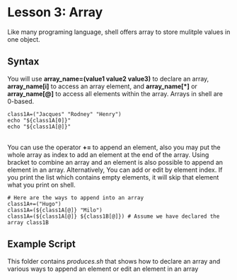 # Lesson 3: Array
Like many programing language, shell offers array to store mulitple values in one object.

## Syntax
You will use <b>array_name=(value1 value2 value3)</b> to declare an array, <b>array_name[i]</b> to access an array element, and <b>array_name[\*]</b> or <b>array_name[@]</b> to access all elements within the array. Arrays in shell are 0-based.

```
class1A=("Jacques" "Rodney" "Henry")
echo "${class1A[0]}"
echo "${class1A[@]}"
```
<br>
You can use the operator <b>+= </b>to append an element, also you may put the whole array as index to add an element at the end of the array. Using bracket to combine an array and an element is also possible to append an element in an array. Alternatively, You can add or edit by element index. If you print the list which contains empty elements, it will skip that element what you print on shell.

```
# Here are the ways to append into an array
class1A+=("Hugo")
class1A=(${class1A[@]} "Milo")
class1A=(${class1A[@]} ${class1B[@]}) # Assume we have declared the array class1B
```

## Example Script
This folder contains <i>produces.sh</i> that shows how to declare an array and various ways to append an element or edit an element in an array